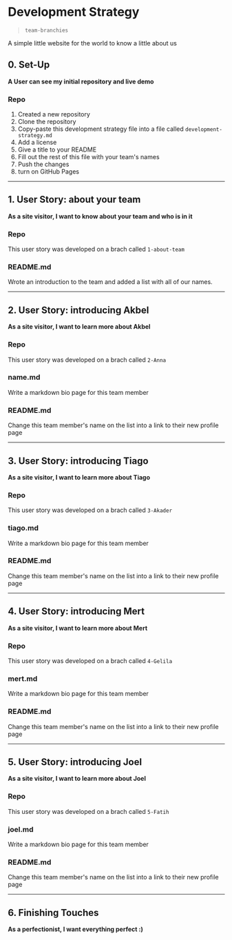 # Development Strategy

> `team-branchies`

A simple little website for the world to know a little about us

## 0. Set-Up

__A User can see my initial repository and live demo__

### Repo

1. Created a new repository
1. Clone the repository
1. Copy-paste this development strategy file into a file called `development-strategy.md`
1. Add a license
1. Give a title to your README
1. Fill out the rest of this file with your team's names
1. Push the changes
1. turn on GitHub Pages

---

## 1. User Story: about your team

__As a site visitor, I want to know about your team and who is in it__

### Repo

This user story was developed on a brach called `1-about-team`

### README.md

Wrote an introduction to the team and added a list with all of our names.

---

## 2. User Story: introducing Akbel

__As a site visitor, I want to learn more about Akbel__

### Repo

This user story was developed on a brach called `2-Anna`

### name.md

Write a markdown bio page for this team member

### README.md

Change this team member's name on the list into a link to their new profile page

---

## 3. User Story: introducing Tiago

__As a site visitor, I want to learn more about Tiago__

### Repo

This user story was developed on a brach called `3-Akader`

### tiago.md

Write a markdown bio page for this team member

### README.md

Change this team member's name on the list into a link to their new profile page

---

## 4. User Story: introducing Mert

__As a site visitor, I want to learn more about Mert__

### Repo

This user story was developed on a brach called `4-Gelila`

### mert.md

Write a markdown bio page for this team member

### README.md

Change this team member's name on the list into a link to their new profile page

---

## 5. User Story: introducing Joel

__As a site visitor, I want to learn more about Joel__

### Repo

This user story was developed on a brach called `5-Fatih`

### joel.md

Write a markdown bio page for this team member

### README.md

Change this team member's name on the list into a link to their new profile page

---

## 6. Finishing Touches

__As a perfectionist, I want everything perfect :)__
